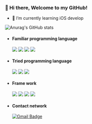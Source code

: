 ### 👋 Hi there, Welcome to my GitHub!
  
- 🌱 I’m currently learning iOS develop
  
![Anurag's GitHub stats](https://github-readme-stats.vercel.app/api?username=bo1126&hide=contribs,prs&theme=dark)
   
   
- #### Familiar programming language  
  <img src="https://img.shields.io/badge/-Swift-FA7343?style=flat-square&logo=Swift&logoColor=white"/></a> 
  <img src="https://img.shields.io/badge/Python-3766AB?style=flat-square&logo=Python&logoColor=white"/></a> 
  <img src="https://img.shields.io/badge/HTML5-E34F26?style=flat-square&logo=HTML5&logoColor=white"/></a> 
  <img src="https://img.shields.io/badge/CSS3-1572B6?style=flat-square&logo=CSS3&logoColor=white"/></a> 
  
- #### Tried programming language  
  <img src="https://img.shields.io/badge/Java-007396?style=flat-square&logo=Java&logoColor=white"/></a> 
  <img src="https://img.shields.io/badge/MySQL-4479A1?style=flat-square&logo=MySQL&logoColor=white"/></a> 
  <img src="https://img.shields.io/badge/C-A8B9CC?style=flat-square&logo=C&logoColor=white"/></a> 
  
- #### Frame work  
  <img src="https://img.shields.io/badge/Xcode-147EFB?style=flat-square&logo=Xcode&logoColor=white"/></a> 
  <img src="https://img.shields.io/badge/Git-F05032?style=flat-square&logo=Git&logoColor=white"/></a> 
  <img src="https://img.shields.io/badge/GitHub-181717?style=flat-square&logo=GitHub&logoColor=white"/></a> 
  <img src="https://img.shields.io/badge/AndroidStudio-3DDC84?style=flat-square&logo=AndroidStudio&logoColor=white"/></a> 
  
- #### Contact network  
  [![Gmail Badge](https://img.shields.io/badge/Gmail-d14836?style=flat-square&logo=Gmail&logoColor=white&link=mailto:jungwoo8688@gmail.com)](mailto:jungwoo8688@gmail.com)
  
  
  
